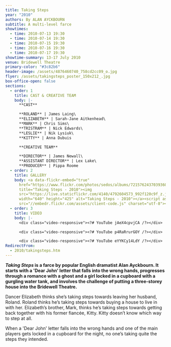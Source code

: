 ```yaml
---
title: Taking Steps
year: "2010"
authors: By ALAN AYCKBOURN
subtitle: A multi-level farce
showtimes:
  - time: 2010-07-13 19:30
  - time: 2010-07-14 19:30
  - time: 2010-07-15 19:30
  - time: 2010-07-16 19:30
  - time: 2010-07-17 19:30
showtime-summary: 13-17 July 2010
venue: Bridewell Theatre
primary-color: "#3c82b6"
header-image: /assets/4876460740_758cd2cc09_o.jpg
flyer: /assets/takingsteps_poster_150x212_.jpg
box-office-open: false
sections:
  - order: 1
    title: CAST & CREATIVE TEAM
    body: |-
      **CAST**

      **ROLAND** | James Laing\
      **ELIZABETH** | Sarah-Jane Aitkenhead\
      **MARK** | Chris Sims\
      **TRISTRAM** | Nick Edwards\
      **LESLIE** | Nik Lysiuk\
      **KITTY** | Anna Dubuis

      **CREATIVE TEAM**

      **DIRECTOR** | James Newall\
      **ASSISTANT DIRECTOR** | Lex Lake\
      **PRODUCER** | Pippa Roome
  - order: 2
    title: GALLERY
    body: <a data-flickr-embed="true"
      href="https://www.flickr.com/photos/sedos/albums/72157624370393605"
      title="Taking Steps - 2010"><img
      src="https://live.staticflickr.com/4140/4792604573_992f120c9f_z.jpg"
      width="640" height="425" alt="Taking Steps - 2010"></a><script async
      src="//embedr.flickr.com/assets/client-code.js" charset="utf-8"></script>
  - order: 3
    title: VIDEO
    body: |-
      <div class="video-responsive"><?# YouTube jAeX4cpvjCA /?></div>

      <div class="video-responsive"><?# YouTube p4RaRrurGOY /?></div>

      <div class="video-responsive"><?# YouTube eYYKCy14LdY /?></div>
RedirectFrom:
  - 2010/takingsteps.htm
---
```

***Taking Steps* is a farce by popular English dramatist Alan Ayckbourn. It starts with a 'Dear John' letter that falls into the wrong hands, progresses through a romance with a ghost and a girl locked in a cupboard with a gurgling water tank, and involves the challenge of putting a three-storey house into the Bridewell Theatre.**

Dancer Elizabeth thinks she’s taking steps towards leaving her husband, Roland. Roland thinks he’s taking steps towards buying a house to live in with her. Elizabeth’s brother, Mark, thinks he’s taking steps towards getting back together with his former fiancée, Kitty. Kitty doesn’t know which way to step at all.

When a 'Dear John' letter falls into the wrong hands and one of the main players gets locked in a cupboard for the night, no one’s taking quite the steps they intended.